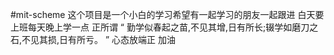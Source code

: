 #mit-scheme
这个项目是一个小白的学习希望有一起学习的朋友一起跟进
白天要上班每天晚上学一点
正所谓 
“
勤学似春起之苗,不见其增,日有所长;辍学如磨刀之石,不见其损,日有所亏。
”
心态放端正
加油
